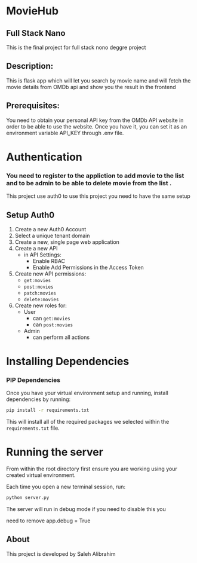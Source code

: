 # MovieHub

## Full Stack Nano 

This is the final project for full stack nono deggre project


## Description:

This is flask app which will let you  search by movie name and will fetch the movie details from OMDb api and show you the result in the frontend  

## Prerequisites:
You need to obtain your personal API key from the OMDb API website in order to be able to use the website. Once you have it,   you can set it as an environment variable API_KEY through .env file.

# Authentication

### You need to register to the appliction to add movie to the list and to be admin to be able to delete movie from the list .

This project use auth0 to use this project you need to have the same setup 

## Setup Auth0

1. Create a new Auth0 Account
2. Select a unique tenant domain
3. Create a new, single page web application
4. Create a new API
    - in API Settings:
        - Enable RBAC
        - Enable Add Permissions in the Access Token
5. Create new API permissions:
    - `get:movies`
    - `post:movies`
    - `patch:movies`
    - `delete:movies`
6. Create new roles for:
    - User
        - can `get:movies`
        - can `post:movies`
    - Admin
        - can perform all actions


# Installing Dependencies



### PIP Dependencies

Once you have your virtual environment setup and running, install dependencies by running:

```bash
pip install -r requirements.txt
```

This will install all of the required packages we selected within the `requirements.txt` file.



# Running the server

From within the root  directory first ensure you are working using your created virtual environment.

Each time you open a new terminal session, run:


```bash
python server.py
```

The server will run in debug mode if you need to disable this you 

need to remove  app.debug = True


## About
This project is developed by Saleh Alibrahim 

